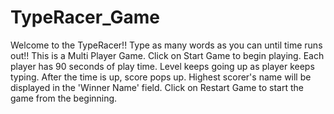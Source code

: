 # TypeRacer_Game
Welcome to the TypeRacer!! Type as many words as you can until time runs out!!
This is a Multi Player Game.
Click on Start Game to begin playing.
Each player has 90 seconds of play time.
Level keeps going up as player keeps typing.
After the time is up, score pops up.
Highest scorer's name will be displayed in the 'Winner Name' field.
Click on Restart Game to start the game from the beginning.